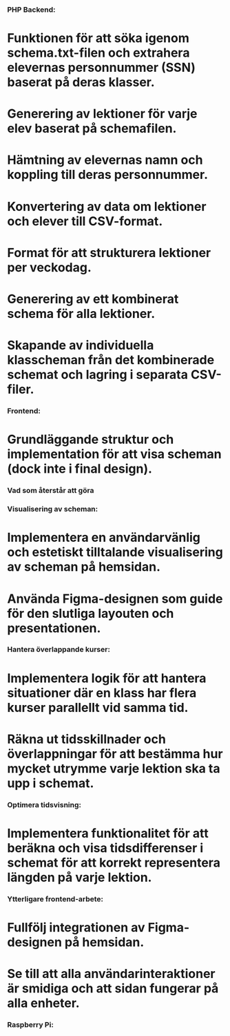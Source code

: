 ### **PHP Backend:**

# Funktionen för att söka igenom schema.txt-filen och extrahera elevernas personnummer (SSN) baserat på deras klasser.

# Generering av lektioner för varje elev baserat på schemafilen.

# Hämtning av elevernas namn och koppling till deras personnummer.

# Konvertering av data om lektioner och elever till CSV-format.

# Format för att strukturera lektioner per veckodag.

# Generering av ett kombinerat schema för alla lektioner.

# Skapande av individuella klasscheman från det kombinerade schemat och lagring i separata CSV-filer.

### **Frontend:**

# Grundläggande struktur och implementation för att visa scheman (dock inte i final design).

### **Vad som återstår att göra**

### **Visualisering av scheman:**

# Implementera en användarvänlig och estetiskt tilltalande visualisering av scheman på hemsidan.

# Använda Figma-designen som guide för den slutliga layouten och presentationen.

### **Hantera överlappande kurser:**

# Implementera logik för att hantera situationer där en klass har flera kurser parallellt vid samma tid.

# Räkna ut tidsskillnader och överlappningar för att bestämma hur mycket utrymme varje lektion ska ta upp i schemat.

### **Optimera tidsvisning:**

# Implementera funktionalitet för att beräkna och visa tidsdifferenser i schemat för att korrekt representera längden på varje lektion.

### **Ytterligare frontend-arbete:**

# Fullfölj integrationen av Figma-designen på hemsidan.

# Se till att alla användarinteraktioner är smidiga och att sidan fungerar på alla enheter.

### **Raspberry Pi:**

#
